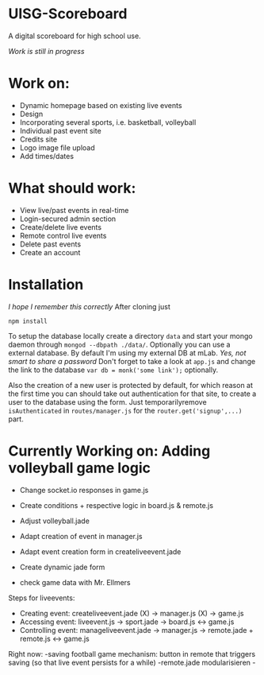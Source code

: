 # UISG-Scoreboard
A digital scoreboard for high school use.

*Work is still in progress*

Work on:
========
* Dynamic homepage based on existing live events
* Design
* Incorporating several sports, i.e. basketball, volleyball
* Individual past event site
* Credits site
* Logo image file upload
* Add times/dates

What should work:
================
* View live/past events in real-time
* Login-secured admin section
* Create/delete live events
* Remote control live events
* Delete past events
* Create an account

Installation
============
*I hope I remember this correctly*
After cloning just
```
npm install
```
To setup the database locally create a directory `data` and start your mongo daemon through `mongod --dbpath ./data/`.
Optionally you can use a external database. By default I'm using my external DB at mLab. *Yes, not smart to share a password*
Don't forget to take a look at `app.js` and change the link to the database `var db = monk('some link');` optionally.

Also the creation of a new user is protected by default, for which reason at the first time you can should take out authentication for that site, to create a user to the database using the form.
Just temporarilyremove `isAuthenticated` in `routes/manager.js` for the `router.get('signup',...)` part.

Currently Working on: Adding volleyball game logic
==================================================
* Change socket.io responses in game.js
* Create conditions + respective logic in board.js & remote.js
* Adjust volleyball.jade
* Adapt creation of event in manager.js
* Adapt event creation form in createliveevent.jade
* Create dynamic jade form

* check game data with Mr. Ellmers

Steps for liveevents:
* Creating event: createliveevent.jade (X) -> manager.js (X) -> game.js
* Accessing event: liveevent.js -> sport.jade -> board.js <-> game.js
* Controlling event: manageliveevent.jade -> manager.js -> remote.jade + remote.js <-> game.js

Right now: -saving football game mechanism: button in remote that triggers saving (so that live event persists for a while)
		-remote.jade modularisieren
		-
